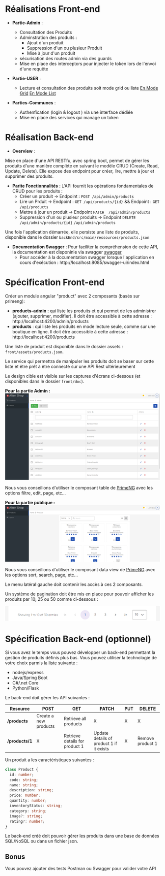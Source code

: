 # Réalisations Front-end
  - **Partie-Admin** : 
       - Consultation des Produits
       - Adminstration des produits :
          - Ajout d'un produit
          - Suppression d'un ou plusieur Produit 
          - Mise à jour d'un produit
       - sécurisation des routes admin via des guards
       - Mise en place des interceptors pour injecter le token lors de l'envoi d'une requête 
  
  - **Partie-USER** : 
      
       - Lecture et consultation des produits soit mode grid ou liste 
       [En Mode Grid](docs/grid.png)
       [En Mode List](docs/list.png)
   
   - **Parties-Communes** : 
      
      - Authenfication (login & logout ) via une interface dédiée 
      - Mise en place des services qui manage un token 


# Réalisation Back-end

   - **Overview** : 

   Mise en place d'une API RESTfu, avec spring boot, permet de gérer les produits d'une manière complète en suivant le modèle CRUD (Create, Read, Update, Delete). Elle expose des endpoint pour créer, lire, mettre à jour et supprimer des produits.

   - **Parite Fonctionnalités** : 
   L'API fournit les opérations fondamentales de CRUD pour les produits :
     - Créer un produit  -> Endpoint : `POST /api/admin/products`
     - Lire un Prduit    -> Endpoint : `GET /api/products/{id}` &&  Endpoint : `GET /api/products`
     - Mettre à jour un produit -> Endpoint `PATCH  /api/admin/products`
     - Suppression d'un ou plusieur  produits -> Endpoint `DELETE  /api/admin/products/{id}` `/api/admin/products` 

   Une fois l'application démarrée, elle persiste une liste de produits, disponible dans le dossier  `backEnd/src/main/ressources/products.json`

   - **Documentation Swagger** :
   Pour faciliter la compréhension de cette API, la documentation est disponinle via swagger [swagger](/docs/swagger.png)
     - Pour accéder à la documentation swagger lorsque l'application en cours d'exécution : http://localhost:8085/swagger-ui/index.html
   
 
    



   








# Spécification Front-end

Créer un module angular "product" avec 2 composants (basés sur primeng): 
 - **products-admin** : qui liste les produits et qui permet de les administrer (ajouter, supprimer, modifier).
    Il doit être accessible à cette adresse : http://localhost:4200/admin/products
 - **products** : qui liste les produits en mode lecture seule, comme sur une boutique en ligne.
    Il doit être accessible à cette adresse : http://localhost:4200/products

Une liste de produit est disponible dans le dossier assets : `front/assets/products.json`.

Le service qui permettra de manipuler les produits doit se baser sur cette liste et être prêt à être connecté sur une API Rest ultérieurement

Le design cible est visible sur les captures d'écrans ci-dessous (et disponibles dans le dossier `front/doc`).

**Pour la partie Admin :**
![admin](front/doc/products-admin.png)

Nous vous conseillons d'utiliser le composant table de [PrimeNG](https://primeng.org/table/filter) avec les options filtre, edit, page, etc...

 **Pour la partie publique :**
![public](front/doc/products.png)

Nous vous conseillons d'utiliser le composant data view de [PrimeNG](https://primeng.org/dataview) avec les options sort, search, page, etc...


Le menu latéral gauche doit contenir les accès à ces 2 composants.

Un système de pagination doit être mis en place pour pouvoir afficher les produits par 10, 25 ou 50 comme ci-dessous :

![pagination](front/doc/pagination.png)

# Spécification Back-end (optionnel)

Si vous avez le temps vous pouvez développer un back-end permettant la gestion de produits définis plus bas.
Vous pouvez utiliser la technologie de votre choix parmis la liste suivante :

- nodejs/express
- Java/Spring Boot
- C#/.net Core
- Python/Flask


Le back-end doit gérer les API suivantes : 

| Resource           | POST                  | GET                            | PATCH                                    | PUT | DELETE           |
| ------------------ | --------------------- | ------------------------------ | ---------------------------------------- | --- | ---------------- |
| **/products**      | Create a new products | Retrieve all products          | X                                        | X   |     X            |
| **/products/1**    | X                     | Retrieve details for product 1 | Update details of product 1 if it exists | X   | Remove product 1 |

Un produit a les caractéristiques suivantes : 

``` typescript
class Product {
  id: number;
  code: string;
  name: string;
  description: string;
  price: number;
  quantity: number;
  inventoryStatus: string;
  category: string;
  image?: string;
  rating?: number;
}
```

Le back-end créé doit pouvoir gérer les produits dans une base de données SQL/NoSQL ou dans un fichier json.

## Bonus

Vous pouvez ajouter des tests Postman ou Swagger pour valider votre API
